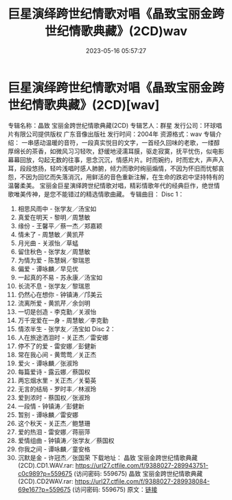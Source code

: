 ﻿---
title: 巨星演绎跨世纪情歌对唱《晶致宝丽金跨世纪情歌典藏》(2CD)wav
date: 2023-05-16 05:57:27
categories: WAV车载音乐、镜像
tags: 华语中文
---
# 巨星演绎跨世纪情歌对唱《晶致宝丽金跨世纪情歌典藏》(2CD)[wav]

专辑名称：晶致 宝丽金跨世纪情歌典藏(2CD)
专辑艺人：群星
发行公司：环球唱片有限公司提供版权
广东音像出版社
发行时间：2004年
资源格式：wav
专辑介绍：
一串感动温暖的音符，一段真实悦目的文字，一首经久回味的老歌，一缕醇厚绵长的茶香，如微风习习轻吹，舒缓地浸濡耳膜，驱走寂寞，抚平忧伤，似电影幕幕回放，勾起无数的往事，思念沉沉，情感片片。时而婉约，时而宏大，声声入耳，段段悠扬，轻吟浅唱时感人肺腑，倾力而歌时绚丽煽情，不因为怀旧而忧郁哀怨，不因为回忆而失落消沉，用鲜活的音色重新注解，在生命的跌宕中坚持特有的温馨柔美。
宝丽金巨星演绎跨世纪情歌对唱，精彩情歌年代的经典巨作，绝世情歌唯美传神，是您不能错过的精选情歌曲藏。
专辑曲目：
Disc 1：
01. 相思风雨中 - 张学友／汤宝如
02. 真爱在明天 - 黎明／周慧敏
03. 缘份 - 王馨平／蔡一杰／郑嘉颖
04. 情未了 - 周慧敏／黄凯芹
05. 月光曲 - 关淑怡／草蜢
06. 留住秋色 - 张学友／周慧敏
07. 为情为爱 - 陈慧娴／黎瑞恩
08. 偏爱 - 谭咏麟／早见优
09. 一起真的不易 - 苏永康／汤宝如
10. 长流不息 - 张学友／黎瑞恩
11. 仍然心在想你 - 钟镇涛／邝美云
12. 流离所爱 - 黄凯芹／余剑明
13. 一切是创造 - 李克勤／关淑怡
14. 万千宠爱在一身 - 周慧敏／李克勤
15. 情浓半生 - 张学友／汤宝如
Disc 2：
01. 人在旅途洒泪时 - 关正杰／雷安娜
02. 停不了的爱 - 雷安娜／彭健新
03. 常在我心间 - 黄莺莺／关正杰
04. 爱火 - 谭咏麟／张淑玲
05. 每篇爱诗 - 露云娜／蔡国权
06. 两忘烟水里 - 关正杰／关菊英
07. 无言的结局 - 罗时丰／林淑玲
08. 爱到浓时 - 蔡国权／张淑玲
09. 一段情 - 钟镇涛／彭健新
10. 暂别 - 谭咏麟／雷安娜
11. 这个秋天 - 关正杰／鲍慧珊
12. 爱的热泪 - 雷安娜／蒋丽萍
13. 爱情组曲 - 钟镇涛／张学友／蔡国权
14. 你我之间 - 谭咏麟／童安格
15. 沉默是金 - 许冠杰／张国荣
下载地址：
晶致 宝丽金跨世纪情歌典藏(2CD).CD1.WAV.rar: https://url27.ctfile.com/f/9388027-289943751-c0c989?p=559675
(访问密码: 559675)
晶致 宝丽金跨世纪情歌典藏(2CD).CD2WAV.rar: https://url27.ctfile.com/f/9388027-289938084-69e167?p=559675
(访问密码: 559675)
原文：[链接](https://blog.sina.com.cn/s/blog_1647c7e76010311w0.html)